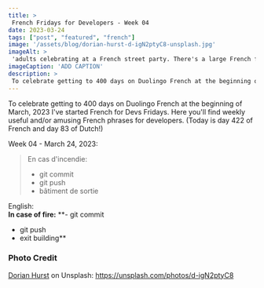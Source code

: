 ```yaml
---
title: >
 French Fridays for Developers - Week 04
date: 2023-03-24
tags: ["post", "featured", "french"]
image: '/assets/blog/dorian-hurst-d-igN2ptyC8-unsplash.jpg'
imageAlt: >
 'adults celebrating at a French street party. There's a large French flag waving in a breeze and confetti thrown up and falling down in the air'
imageCaption: 'ADD CAPTION'
description: >
 To celebrate getting to 400 days on Duolingo French at the beginning of March, 2023 I've started French for Devs Fridays. Here you'll find  useful and/or amusing French phrases for developers. ~ En cas d'incendie: git commit, git push, bâtiment de sortie. ~ Read the full post for the translation.
---
```


To celebrate getting to 400 days on Duolingo French at the beginning of March, 2023 I've started French for Devs Fridays. Here you'll find weekly useful and/or amusing French phrases for developers. (Today is day 422 of French and day 83 of Dutch!)

Week 04 - March 24, 2023:

>En cas d'incendie:
> - git commit
> - git push
> - bâtiment de sortie


English:  
**In case of fire:**
**- git commit
- git push
- exit building**


### Photo Credit

[Dorian Hurst](https://unsplash.com/@soyd) on Unsplash: https://unsplash.com/photos/d-igN2ptyC8